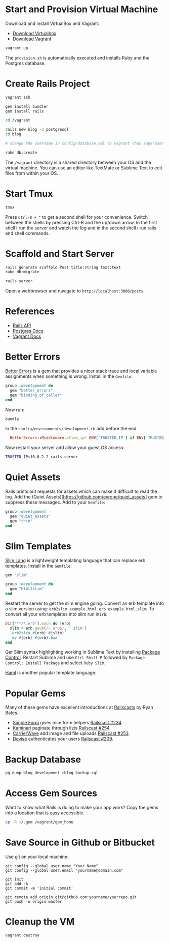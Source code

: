 # Start and Provision Virtual Machine

Download and install VirtualBox and Vagrant:

- [Download Virtualbox](https://www.virtualbox.org/wiki/Downloads)
- [Download Vagrant](http://downloads.vagrantup.com/)

```bash
vagrant up
```

The `provision.sh` is automatically executed and installs Ruby and the Postgres database.

# Create Rails Project

```bash
vagrant ssh

gem install bundler
gem install rails

cd /vagrant

rails new blog -d postgresql
cd blog

# change the username in config/database.yml to vagrant (has superuser privileges)

rake db:create
```

The `/vagrant` directory is a shared directory between your OS and the virtual machine.
You can use an editor like TextMate or Sublime Text to edit files from within your OS.

# Start Tmux

```bash
tmux
```

Press `Ctrl-B + "` to get a second shell for your convenience.
Switch between the shells by pressing Ctrl-B and the up/down arrow.
In the first shell i run the server and watch the log and in
the second shell i run rails and shell commands.

# Scaffold and Start Server

```bash
rails generate scaffold Post title:string text:text
rake db:migrate

rails server
```

Open a webbrowser and navigate to `http://localhost:3000/posts`.

# References

- [Rails API](http://api.rubyonrails.org/)
- [Postgres Docs](http://www.postgresql.org/docs/9.1/interactive/index.html)
- [Vagrant Docs](http://docs.vagrantup.com/v2/)

# Better Errors

[Better Errors](https://github.com/charliesome/better_errors) is a gem that provides a nicer stack trace and local variable assignments when something is wrong. Install in the `Gemfile`:

```ruby
group :development do
  gem "better_errors"
  gem "binding_of_caller"
end
```

Now run:

```bash
bundle
```

In the `config/environments/development.rb` add before the end:

```ruby
  BetterErrors::Middleware.allow_ip! ENV['TRUSTED_IP'] if ENV['TRUSTED_IP']
```

Now restart your server add allow your guest OS access:

```bash
TRUSTED_IP=10.0.2.2 rails server
```

# Quiet Assets

Rails prints out requests for assets which can make it difficult to read the log. Add the (Quiet Assets)[https://github.com/evrone/quiet_assets] gem to suppress these messages. Add to your `Gemfile`: 

```ruby
group :development
  gem "quiet_assets"
  gem "thin"
end
```

# Slim Templates

[Slim Lang](Slim) is a lightweight templating language that can
replace erb templates. Install in the `Gemfile`:

```ruby
gem "slim"

group :development do
  gem "html2slim"
end
```

Restart the server to get the slim engine going. Convert an erb template
into a slim version using: `erb2slim example.html.erb example.html.slim`.
To convert all your erb templates into slim run in`irb`:

```ruby
Dir['**/*.erb'].each do |erb|
  slim = erb.gsub(/\.erb$/, '.slim')
  `erb2slim #{erb} #{slim}`
  `mv #{erb} #{erb}.bak`
end
```

Get Slim syntax highlighting working in Sublime Text by installing
[Package Control](https://sublime.wbond.net/installation). Restart
Sublime and use `Ctrl-Shift-P` followed by `Package Control: Install
Package` and select `Ruby Slim`.

[Haml](http://haml.info/) is another popular template language.

# Popular Gems

Many of these gems have excellent introductions at [Railscasts](http://railscasts.com/) by Ryan Bates.

- [Simple Form](https://github.com/plataformatec/simple_form) gives nice form helpers [Railscast #234](http://railscasts.com/episodes/234-simple-form).
- [Kaminari](https://github.com/amatsuda/kaminari) paginate through lists [Railscast #254](http://railscasts.com/episodes/254-pagination-with-kaminari). 
- [CarrierWave](https://github.com/carrierwaveuploader/carrierwave) add image and file uploads [Railscast #253](http://railscasts.com/episodes/253-carrierwave-file-uploads).
- [Devise](https://github.com/plataformatec/devise) authenticates your users [Railscast #209](http://railscasts.com/episodes/209-introducing-devise).

# Backup Database

```bash
pg_dump blog_development >blog_backup.sql
```

# Access Gem Sources

Want to know what Rails is doing to make your app work?
Copy the gems into a location that is easy accessible.

```bash
cp -R ~/.gem /vagrant/gem_home
```

# Save Source in Github or Bitbucket

Use git on your local machine:

```
git config --global user.name "Your Name"
git config --global user.email "yourname@domain.com"

git init
git add -A
git commit -m 'initial commit'

git remote add origin git@github.com:yourname/yourrepo.git
git push -u origin master
```

# Cleanup the VM

```bash
vagrant destroy
```

